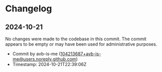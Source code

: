

  # Changelog

## 2024-10-21

No changes were made to the codebase in this commit. The commit appears to be empty or may have been used for administrative purposes.

- Commit by avb-is-me (104213687+avb-is-me@users.noreply.github.com)
- Timestamp: 2024-10-21T22:39:06Z

  